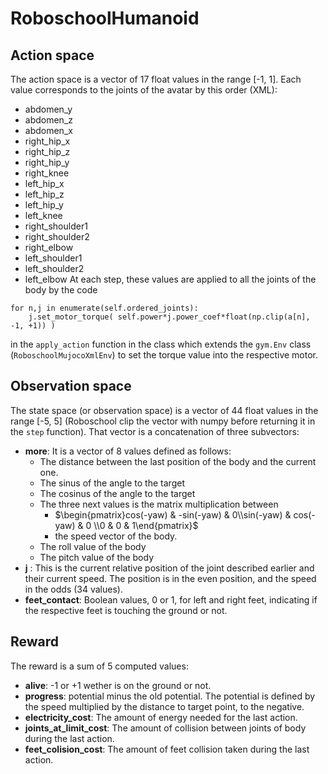 # RoboschoolHumanoid

## Action space

The action space is a vector of 17 float values in the range [-1, 1]. Each value corresponds to the joints of the avatar by this order (XML):
- abdomen_y
- abdomen_z
- abdomen_x
- right_hip_x
- right_hip_z
- right_hip_y
- right_knee
- left_hip_x
- left_hip_z
- left_hip_y
- left_knee
- right_shoulder1
- right_shoulder2
- right_elbow
- left_shoulder1
- left_shoulder2
- left_elbow
At each step, these values are applied to all the joints of the body by the code

```
for n,j in enumerate(self.ordered_joints):
    j.set_motor_torque( self.power*j.power_coef*float(np.clip(a[n], -1, +1)) )
```

in the `apply_action` function in the class which extends the `gym.Env` class (`RoboschoolMujocoXmlEnv`) to set the torque value into the respective motor.

## Observation space 

The state space (or observation space) is a vector of 44 float values in the range [-5, 5] (Roboschool clip the vector with numpy before returning it in the `step` function). That vector is a concatenation of three subvectors:
- **more**: It is a vector of 8 values defined as follows:
    - The distance between the last position of the body and the current one.
    - The sinus of the angle to the target
    - The cosinus of the angle to the target
    - The three next values is the matrix multiplication between 
        - $\begin{pmatrix}cos(-yaw) & -sin(-yaw) & 0\\sin(-yaw) & cos(-yaw) & 0 \\0 & 0 & 1\end{pmatrix}$
        - the speed vector of the body.
    - The roll value of the body
    - The pitch value of the body
- **j** : This is the current relative position of the joint described earlier and their current speed. The position is in the even position, and the speed in the odds (34 values).
- **feet_contact**: Boolean values, 0 or 1, for left and right feet, indicating if the respective feet is touching the ground or not.
    
## Reward 

The reward is a sum of 5 computed values:

- **alive**: -1 or +1 wether is on the ground or not.
- **progress**: potential minus the old potential. The potential is defined by
    the speed multiplied by the distance to target point, to the negative.
- **electricity_cost**: The amount of energy needed for the last action.
- **joints_at_limit_cost**: The amount of collision between joints of body during the last action.
- **feet_colision_cost**: The amount of feet collision taken during the last action.
